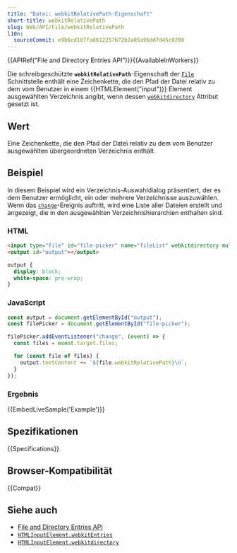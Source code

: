 ```yaml
---
title: "Datei: webkitRelativePath-Eigenschaft"
short-title: webkitRelativePath
slug: Web/API/File/webkitRelativePath
l10n:
  sourceCommit: e9b6cd1b7fa8612257b72b2a85a96dd7d45c0200
---
```


{{APIRef("File and Directory Entries API")}}{{AvailableInWorkers}}

Die schreibgeschützte **`webkitRelativePath`**-Eigenschaft der [`File`](/de/docs/Web/API/File) Schnittstelle
enthält eine Zeichenkette, die den Pfad der Datei relativ zu dem
vom Benutzer in einem {{HTMLElement("input")}} Element ausgewählten Verzeichnis angibt, wenn dessen
[`webkitdirectory`](/de/docs/Web/HTML/Reference/Elements/input#webkitdirectory) Attribut gesetzt ist.

## Wert

Eine Zeichenkette, die den Pfad der Datei relativ zu dem
vom Benutzer ausgewählten übergeordneten Verzeichnis enthält.

## Beispiel

In diesem Beispiel wird ein Verzeichnis-Auswahldialog präsentiert, der es dem Benutzer ermöglicht, ein oder mehrere
Verzeichnisse auszuwählen. Wenn das [`change`](/de/docs/Web/API/HTMLElement/change_event)-Ereignis auftritt, wird eine Liste aller Dateien erstellt und angezeigt, die in den ausgewählten Verzeichnishierarchien enthalten sind.

### HTML

```html
<input type="file" id="file-picker" name="fileList" webkitdirectory multiple />
<output id="output"></output>
```

```css hidden
output {
  display: block;
  white-space: pre-wrap;
}
```

### JavaScript

```js
const output = document.getElementById("output");
const filePicker = document.getElementById("file-picker");

filePicker.addEventListener("change", (event) => {
  const files = event.target.files;

  for (const file of files) {
    output.textContent += `${file.webkitRelativePath}\n`;
  }
});
```

### Ergebnis

{{EmbedLiveSample('Example')}}

## Spezifikationen

{{Specifications}}

## Browser-Kompatibilität

{{Compat}}

## Siehe auch

- [File and Directory Entries API](/de/docs/Web/API/File_and_Directory_Entries_API)
- [`HTMLInputElement.webkitEntries`](/de/docs/Web/API/HTMLInputElement/webkitEntries)
- [`HTMLInputElement.webkitdirectory`](/de/docs/Web/API/HTMLInputElement/webkitdirectory)
